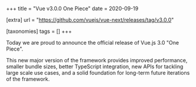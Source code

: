+++
title = "Vue v3.0.0 One Piece"
date = 2020-09-19

[extra]
url = "https://github.com/vuejs/vue-next/releases/tag/v3.0.0"

[taxonomies]
tags = []
+++

Today we are proud to announce the official release of Vue.js 3.0 "One Piece". 

This new major version of the framework provides improved performance, smaller bundle sizes, better TypeScript integration, new APIs for tackling large scale use cases, and a solid foundation for long-term future iterations of the framework.